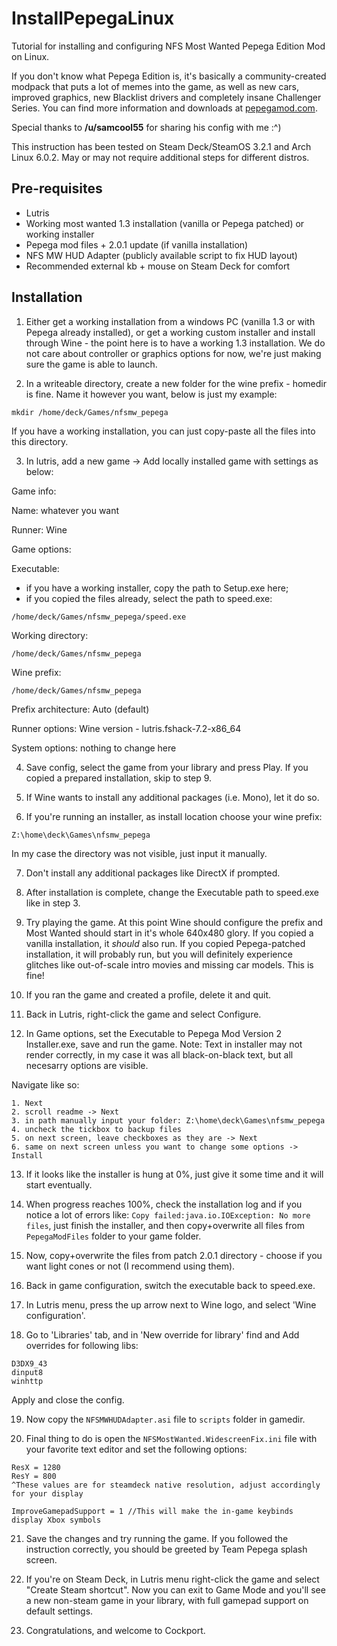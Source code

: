 # InstallPepegaLinux

Tutorial for installing and configuring NFS Most Wanted Pepega Edition Mod on Linux.

If you don't know what Pepega Edition is, it's basically a community-created modpack that puts a lot of memes into the game, as well as new cars, improved graphics, new Blacklist drivers and completely insane Challenger Series. You can find more information and downloads at [pepegamod.com](https://pepegamod.com/).

Special thanks to **/u/samcool55** for sharing his config with me :^)

This instruction has been tested on Steam Deck/SteamOS 3.2.1 and Arch Linux 6.0.2. May or may not require additional steps for different distros.

## Pre-requisites

- Lutris
- Working most wanted 1.3 installation (vanilla or Pepega patched) or working installer
- Pepega mod files + 2.0.1 update (if vanilla installation)
- NFS MW HUD Adapter (publicly available script to fix HUD layout)
- Recommended external kb + mouse on Steam Deck for comfort

## Installation

1. Either get a working installation from a windows PC (vanilla 1.3 or with Pepega already installed), or get a working custom installer and install through Wine - the point here is to have a working 1.3 installation. We do not care about controller or graphics options for now, we're just making sure the game is able to launch.

2. In a writeable directory, create a new folder for the wine prefix - homedir is fine. Name it however you want, below is just my example:

```
mkdir /home/deck/Games/nfsmw_pepega
```

  If you have a working installation, you can just copy-paste all the files into this directory. 

3. In lutris, add a new game -> Add locally installed game with settings as below:

  Game info:
  
  Name: whatever you want
  
  Runner: Wine

  Game options:

  Executable:
  - if you have a working installer, copy the path to Setup.exe here;
  - if you copied the files already, select the path to speed.exe:
```
/home/deck/Games/nfsmw_pepega/speed.exe
```

  Working directory:
```
/home/deck/Games/nfsmw_pepega
```

  Wine prefix:
```
/home/deck/Games/nfsmw_pepega
```

  Prefix architecture: Auto (default)


  Runner options:
  Wine version - lutris.fshack-7.2-x86_64

  System options: nothing to change here

4. Save config, select the game from your library and press Play. If you copied a prepared installation, skip to step 9.

5. If Wine wants to install any additional packages (i.e. Mono), let it do so.

6. If you're running an installer, as install location choose your wine prefix:
```
Z:\home\deck\Games\nfsmw_pepega
```
  In my case the directory was not visible, just input it manually.

7. Don't install any additional packages like DirectX if prompted.

8. After installation is complete, change the Executable path to speed.exe like in step 3.

9. Try playing the game. At this point Wine should configure the prefix and Most Wanted should start in it's whole 640x480 glory.
  If you copied a vanilla installation, it *should* also run. If you copied Pepega-patched installation, it will probably run, but you will definitely experience glitches like out-of-scale intro movies and missing car models. This is fine!

10. If you ran the game and created a profile, delete it and quit.

11. Back in Lutris, right-click the game and select Configure.

12. In Game options, set the Executable to Pepega Mod Version 2 Installer.exe, save and run the game.
  Note: Text in installer may not render correctly, in my case it was all black-on-black text, but all necesarry options are visible.

  Navigate like so:
```
1. Next
2. scroll readme -> Next
3. in path manually input your folder: Z:\home\deck\Games\nfsmw_pepega
4. uncheck the tickbox to backup files
5. on next screen, leave checkboxes as they are -> Next
6. same on next screen unless you want to change some options -> Install
```

13. If it looks like the installer is hung at 0%, just give it some time and it will start eventually.

14. When progress reaches 100%, check the installation log and if you notice a lot of errors like: `Copy failed:java.io.IOException: No more files`,
just finish the installer, and then copy+overwrite all files from `PepegaModFiles` folder to your game folder.

15. Now, copy+overwrite the files from patch 2.0.1 directory - choose if you want light cones or not (I recommend using them).

16. Back in game configuration, switch the executable back to speed.exe.

17. In Lutris menu, press the up arrow next to Wine logo, and select 'Wine configuration'.

18. Go to 'Libraries' tab, and in 'New override for library' find and Add overrides for following libs:

```
D3DX9_43
dinput8
winhttp
```
  Apply and close the config.

19. Now copy the `NFSMWHUDAdapter.asi` file to `scripts` folder in gamedir.

20. Final thing to do is open the `NFSMostWanted.WidescreenFix.ini` file with your favorite text editor and set the following options:

```
ResX = 1280 
ResY = 800
^These values are for steamdeck native resolution, adjust accordingly for your display

ImproveGamepadSupport = 1 //This will make the in-game keybinds display Xbox symbols
```

21. Save the changes and try running the game. If you followed the instruction correctly, you should be greeted by Team Pepega splash screen.

22. If you're on Steam Deck, in Lutris menu right-click the game and select "Create Steam shortcut". Now you can exit to Game Mode and you'll see a new non-steam game in your library, with full gamepad support on default settings.

23. Congratulations, and welcome to Cockport.

